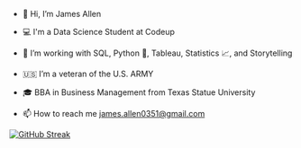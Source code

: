 - 👋  Hi, I’m James Allen

- 💻  I'm a Data Science Student at Codeup

- 🌱  I’m working with SQL, Python 🐍, Tableau, Statistics 📈, and Storytelling

- 🇺🇸  I’m a veteran of the U.S. ARMY

- 🎓  BBA in Business Management from Texas Statue University

- 📫  How to reach me james.allen0351@gmail.com

[![GitHub Streak](https://github-readme-streak-stats.herokuapp.com/?user=jamesallen0351&theme=dark)](https://git.io/streak-stats)



<!---
jamesallen0351/jamesallen0351 is a ✨ special ✨ repository because its `README.md` (this file) appears on your GitHub profile.
You can click the Preview link to take a look at your changes.
--->
